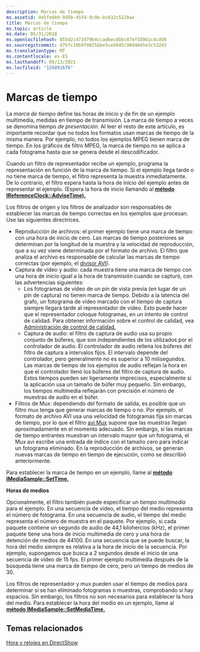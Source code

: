 ```yaml
---
description: Marcas de tiempo
ms.assetid: 445fe6b9-9d5b-45fd-9c9e-8c632c5228ae
title: Marcas de tiempo
ms.topic: article
ms.date: 05/31/2018
ms.openlocfilehash: 855d2c472d7964ccad6ec8bbc87efd39b1c4cdd6
ms.sourcegitcommit: d75fc10b9f0825bbe5ce5045c90d4045e3c53243
ms.translationtype: MT
ms.contentlocale: es-ES
ms.lasthandoff: 09/13/2021
ms.locfileid: "126891676"
---
```

# <a name="time-stamps"></a>Marcas de tiempo

La *marca de tiempo* define las horas de inicio y de fin de un ejemplo multimedia, medidas en tiempo de transmisión. La marca de tiempo a veces se denomina tiempo *de presentación.* Al leer el resto de este artículo, es importante recordar que no todos los formatos usan marcas de tiempo de la misma manera. Por ejemplo, no todos los ejemplos MPEG tienen marca de tiempo. En los gráficos de filtro MPEG, la marca de tiempo no se aplica a cada fotograma hasta que se genera desde el descodificador.

Cuando un filtro de representador recibe un ejemplo, programa la representación en función de la marca de tiempo. Si el ejemplo llega tarde o no tiene marca de tiempo, el filtro representa la muestra inmediatamente. De lo contrario, el filtro espera hasta la hora de inicio del ejemplo antes de representar el ejemplo. (Espera la hora de inicio llamando al [**método IReferenceClock::AdviseTime).**](/windows/desktop/api/Strmif/nf-strmif-ireferenceclock-advisetime)

Los filtros de origen y los filtros de analizador son responsables de establecer las marcas de tiempo correctas en los ejemplos que procesan. Use las siguientes directrices.

-   Reproducción de archivos: el primer ejemplo tiene una marca de tiempo con una hora de inicio de cero. Las marcas de tiempo posteriores se determinan por la longitud de la muestra y la velocidad de reproducción, que a su vez viene determinada por el formato de archivo. El filtro que analiza el archivo es responsable de calcular las marcas de tiempo correctas (por ejemplo, el [divisor AVI](avi-splitter-filter.md)).
-   Captura de vídeo y audio: cada muestra tiene una marca de tiempo con una hora de inicio igual a la hora de transmisión cuando se capturó, con las advertencias siguientes:
    -   Los fotogramas de vídeo de un pin de vista previa (en lugar de un pin de captura) no tienen marca de tiempo. Debido a la latencia del grafo, un fotograma de vídeo marcado con el tiempo de captura siempre llegará tarde al representador de vídeo. Esto puede hacer que el representador coloque fotogramas, en un intento de control de calidad. Para obtener información sobre el control de calidad, vea [Administración de control de calidad.](quality-control-management.md)
    -   Captura de audio: el filtro de captura de audio usa su propio conjunto de búferes, que son independientes de los utilizados por el controlador de audio. El controlador de audio rellena los búferes del filtro de captura a intervalos fijos. El intervalo depende del controlador, pero generalmente no es superior a 10 milisegundos. Las marcas de tiempo de los ejemplos de audio reflejan la hora en que el controlador llenó los búferes del filtro de captura de audio. Estos tiempos pueden ser ligeramente imprecisos, especialmente si la aplicación usa un tamaño de búfer muy pequeño. Sin embargo, los tiempos multimedia reflejarán con precisión el número de muestras de audio en el búfer.
-   Filtros de Mux: dependiendo del formato de salida, es posible que un filtro mux tenga que generar marcas de tiempo o no. Por ejemplo, el formato de archivo AVI usa una velocidad de fotogramas fija sin marcas de tiempo, por lo que el filtro [avi Mux](avi-mux-filter.md) supone que las muestras llegan aproximadamente en el momento adecuado. Sin embargo, si las marcas de tiempo entrantes muestran un intervalo mayor que un fotograma, el Mux avi escribe una entrada de índice con el tamaño cero para indicar un fotograma eliminado. En la reproducción de archivos, se generan nuevas marcas de tiempo en tiempo de ejecución, como se describió anteriormente.

Para establecer la marca de tiempo en un ejemplo, llame al [**método IMediaSample::SetTime.**](/windows/desktop/api/Strmif/nf-strmif-imediasample-settime)

**Horas de medios**

Opcionalmente, el filtro también puede especificar un *tiempo multimedia* para el ejemplo. En una secuencia de vídeo, el tiempo del medio representa el número de fotograma. En una secuencia de audio, el tiempo del medio representa el número de muestra en el paquete. Por ejemplo, si cada paquete contiene un segundo de audio de 44,1 kilohercios (kHz), el primer paquete tiene una hora de inicio multimedia de cero y una hora de detención de medios de 44100. En una secuencia que se puede buscar, la hora del medio siempre es relativa a la hora de inicio de la secuencia. Por ejemplo, supongamos que busca a 2 segundos desde el inicio de una secuencia de vídeo de 15 fps. El primer ejemplo multimedia después de la búsqueda tiene una marca de tiempo de cero, pero un tiempo de medios de 30.

Los filtros de representador y mux pueden usar el tiempo de medios para determinar si se han eliminado fotogramas o muestras, comprobando si hay espacios. Sin embargo, los filtros no son necesarios para establecer la hora del medio. Para establecer la hora del medio en un ejemplo, llame al [**método IMediaSample::SetMediaTime.**](/windows/desktop/api/Strmif/nf-strmif-imediasample-setmediatime)

## <a name="related-topics"></a>Temas relacionados

<dl> <dt>

[Hora y relojes en DirectShow](time-and-clocks-in-directshow.md)
</dt> </dl>

 

 



